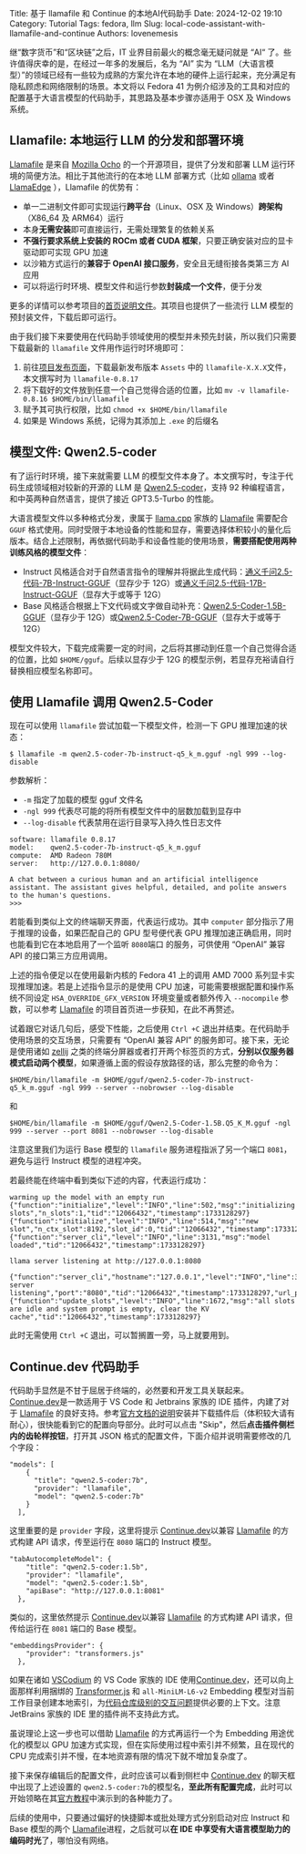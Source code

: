 Title: 基于 llamafile 和 Continue 的本地AI代码助手
Date: 2024-12-02 19:10
Category: Tutorial
Tags: fedora, llm
Slug: local-code-assistant-with-llamafile-and-continue
Authors: lovenemesis

继“数字货币”和“区块链”之后，IT 业界目前最火的概念毫无疑问就是 “AI“ 了。些许值得庆幸的是，在经过一年多的发展后，名为 “AI” 实为 “LLM（大语言模型）”的领域已经有一些较为成熟的方案允许在本地的硬件上运行起来，充分满足有隐私顾虑和网络限制的场景。本文将以 Fedora 41 为例介绍涉及的工具和对应的配置基于大语言模型的代码助手，其思路及基本步骤亦适用于 OSX 及 Windows 系统。

## Llamafile: 本地运行 LLM 的分发和部署环境

[Llamafile](https://github.com/Mozilla-Ocho/llamafile) 是来自 [Mozilla Ocho](https://github.com/Mozilla-Ocho) 的一个开源项目，提供了分发和部署 LLM  运行环境的简便方法。相比于其他流行的在本地 LLM 部署方式（比如 [ollama](https://github.com/ollama/ollama) 或者 [LlamaEdge](https://github.com/LlamaEdge/LlamaEdge) ），Llamafile 的优势有：

* 单一二进制文件即可实现运行**跨平台**（Linux、OSX 及 Windows）**跨架构**（X86_64 及 ARM64）运行
* 本身**无需安装**即可直接运行，无需处理繁复的依赖关系
* **不强行要求系统上安装的 ROCm 或者 CUDA 框架**，只要正确安装对应的显卡驱动即可实现 GPU 加速
* 以沙箱方式运行的**兼容于 OpenAI 接口服务**，安全且无缝衔接各类第三方 AI 应用
* 可以将运行时环境、模型文件和运行参数**封装成一个文件**，便于分发

更多的详情可以参考项目的[首页说明文件](https://github.com/Mozilla-Ocho/llamafile/blob/main/README.md)。其项目也提供了一些流行 LLM 模型的预封装文件，下载后即可运行。

由于我们接下来要使用在代码助手领域使用的模型并未预先封装，所以我们只需要下载最新的 `llamafile` 文件用作运行时环境即可：

1. 前往[项目发布页面](https://github.com/Mozilla-Ocho/llamafile/releases)，下载最新发布版本 `Assets` 中的 `llamafile-X.X.X`文件，本文撰写时为 `llamafile-0.8.17`
2. 将下载好的文件放到任意一个自己觉得合适的位置，比如 `mv -v llamafile-0.8.16 $HOME/bin/llamafile`
3. 赋予其可执行权限，比如 `chmod +x $HOME/bin/llamafile`
4. 如果是 Windows 系统，记得为其添加上 `.exe` 的后缀名

## 模型文件: Qwen2.5-coder

有了运行时环境，接下来就需要 LLM 的模型文件本身了。本文撰写时，专注于代码生成领域相对较新的开源的 LLM 是 [Qwen2.5-coder](https://qwen2.org/qwen2-5-coder/)，支持 92 种编程语言，和中英两种自然语言，提供了接近 GPT3.5-Turbo 的性能。

大语言模型文件以多种格式分发，隶属于 [llama.cpp](https://github.com/ggerganov/llama.cpp) 家族的 [Llamafile](https://github.com/Mozilla-Ocho/llamafile) 需要配合 `GGUF` 格式使用。同时受限于本地设备的性能和显存，需要选择体积较小的量化后版本。结合上述限制，再依据代码助手和设备性能的使用场景，**需要搭配使用两种训练风格的模型文件**：

*  Instruct 风格适合对于自然语言指令的理解并将据此生成代码：[通义千问2.5-代码-7B-Instruct-GGUF](https://www.modelscope.cn/models/Qwen/Qwen2.5-Coder-7B-Instruct-GGUF/resolve/master/qwen2.5-coder-7b-instruct-q5_k_m.gguf)（显存少于 12G）或[通义千问2.5-代码-17B-Instruct-GGUF](https://www.modelscope.cn/models/Qwen/Qwen2.5-Coder-14B-Instruct-GGUF/resolve/master/qwen2.5-coder-14b-instruct-q5_k_m.gguf)（显存大于或等于 12G）
* Base 风格适合根据上下文代码或文字做自动补充：[Qwen2.5-Coder-1.5B-GGUF](https://www.modelscope.cn/models/QuantFactory/Qwen2.5-Coder-1.5B-GGUF/resolve/master/Qwen2.5-Coder-1.5B.Q5_K_M.gguf)（显存少于 12G）或[Qwen2.5-Coder-7B-GGUF](https://www.modelscope.cn/models/Qwen/Qwen2.5-Coder-14B-Instruct-GGUF/resolve/master/qwen2.5-coder-14b-instruct-q5_k_m.gguf)（显存大于或等于 12G）
    
模型文件较大，下载完成需要一定的时间，之后将其挪动到任意一个自己觉得合适的位置，比如 `$HOME/gguf`。后续以显存少于 12G 的模型示例，若显存充裕请自行替换相应模型名称即可。

## 使用 Llamafile 调用 Qwen2.5-Coder

现在可以使用 `llamafile` 尝试加载一下模型文件，检测一下 GPU 推理加速的状态：

```
$ llamafile -m qwen2.5-coder-7b-instruct-q5_k_m.gguf -ngl 999 --log-disable
```
参数解析：
* `-m` 指定了加载的模型 gguf 文件名
* `-ngl 999` 代表尽可能的将所有模型文件中的层数加载到显存中
* `--log-disable` 代表禁用在运行目录写入持久性日志文件

```
software: llamafile 0.8.17
model:    qwen2.5-coder-7b-instruct-q5_k_m.gguf
compute:  AMD Radeon 780M
server:   http://127.0.0.1:8080/

A chat between a curious human and an artificial intelligence assistant. The assistant gives helpful, detailed, and polite answers to the human's questions.
>>>
```

若能看到类似上文的终端聊天界面，代表运行成功。其中 `computer` 部分指示了用于推理的设备，如果匹配自己的 GPU 型号便代表 GPU 推理加速正确启用，同时也能看到它在本地启用了一个监听 `8080`端口 的服务，可供使用 “OpenAI” 兼容 API 的接口第三方应用调用。

上述的指令便足以在使用最新内核的 Fedora 41 上的调用 AMD 7000 系列显卡实现推理加速。若是上述指令显示的是使用 CPU 加速，可能需要根据配置和操作系统不同设定 `HSA_OVERRIDE_GFX_VERSION` 环境变量或者额外传入 `--nocompile` 参数，可以参考 [Llamafile](https://github.com/Mozilla-Ocho/llamafile) 的项目首页进一步获知，在此不再赘述。

试着跟它对话几句后，感受下性能，之后使用 `Ctrl +C` 退出并结束。在代码助手使用场景的交互场景，只需要有 “OpenAI 兼容 API” 的服务即可。接下来，无论是使用诸如 [zellij](https://github.com/zellij-org/zellij) 之类的终端分屏器或者打开两个标签页的方式，**分别以仅服务器模式启动两个模型**，如果遵循上面的假设存放路径的话，那么完整的命令为：

```
$HOME/bin/llamafile -m $HOME/gguf/qwen2.5-coder-7b-instruct-q5_k_m.gguf -ngl 999 --server --nobrowser --log-disable
```
和
```
$HOME/bin/llamafile -m $HOME/gguf/Qwen2.5-Coder-1.5B.Q5_K_M.gguf -ngl 999 --server --port 8081 --nobrowser --log-disable
```

注意这里我们为运行 Base 模型的 `llamafile` 服务进程指派了另一个端口 `8081`，避免与运行 Instruct 模型的进程冲突。

若最终能在终端中看到类似下述的内容，代表运行成功：

```
warming up the model with an empty run
{"function":"initialize","level":"INFO","line":502,"msg":"initializing slots","n_slots":1,"tid":"12066432","timestamp":1733128297}
{"function":"initialize","level":"INFO","line":514,"msg":"new slot","n_ctx_slot":8192,"slot_id":0,"tid":"12066432","timestamp":1733128297}
{"function":"server_cli","level":"INFO","line":3131,"msg":"model loaded","tid":"12066432","timestamp":1733128297}

llama server listening at http://127.0.0.1:8080

{"function":"server_cli","hostname":"127.0.0.1","level":"INFO","line":3269,"msg":"HTTP server listening","port":"8080","tid":"12066432","timestamp":1733128297,"url_prefix":""}
{"function":"update_slots","level":"INFO","line":1672,"msg":"all slots are idle and system prompt is empty, clear the KV cache","tid":"12066432","timestamp":1733128297}
```

此时无需使用 `Ctrl +C` 退出，可以暂搁置一旁，马上就要用到。


## Continue.dev 代码助手

代码助手显然是不甘于屈居于终端的，必然要和开发工具关联起来。[Continue.dev](https://github.com/continuedev/continue)是一款适用于 VS Code 和 Jetbrains 家族的 IDE 插件，内建了对于 [Llamafile](https://github.com/Mozilla-Ocho/llamafile) 的良好支持。参考[官方文档的说明](https://docs.continue.dev/getting-started/install)安装并下载插件后（体积较大请有耐心），很快能看到它的配置向导部分。此时可以点击 "Skip"，然后**点击插件侧栏内的齿轮样按钮**，打开其 JSON 格式的配置文件，下面介绍并说明需要修改的几个字段：

```
"models": [
    {
      "title": "qwen2.5-coder:7b",
      "provider": "llamafile",
      "model": "qwen2.5-coder:7b"
    }
  ],
```

这里重要的是 `provider` 字段，这里将提示 [Continue.dev](https://github.com/continuedev/continue)以兼容 [Llamafile](https://github.com/Mozilla-Ocho/llamafile) 的方式构建 API 请求，传至运行在 `8080` 端口的 Instruct 模型。


```
"tabAutocompleteModel": {
    "title": "qwen2.5-coder:1.5b",
    "provider": "llamafile",
    "model": "qwen2.5-coder:1.5b",
    "apiBase": "http://127.0.0.1:8081"
  },
```

类似的，这里依然提示 [Continue.dev](https://github.com/continuedev/continue)以兼容 [Llamafile](https://github.com/Mozilla-Ocho/llamafile) 的方式构建 API 请求，但传给运行在 `8081` 端口的 Base 模型。

```
"embeddingsProvider": {
    "provider": "transformers.js"
  },
```

如果在诸如 [VSCodium](https://vscodium.com/) 的 VS Code 家族的 IDE 使用[Continue.dev](https://github.com/continuedev/continue)，还可以向上面那样利用捆绑的 [Transformer.js](https://huggingface.co/docs/transformers.js/index) 和 `all-MiniLM-L6-v2` Embedding 模型对当前工作目录创建本地索引，为[代码仓库级别的交互问题](https://docs.continue.dev/customize/deep-dives/codebase)提供必要的上下文。注意 JetBrains 家族的 IDE 里的插件尚不支持此方式。

虽说理论上这一步也可以借助 [Llamafile](https://github.com/Mozilla-Ocho/llamafile) 的方式再运行一个为 Embedding 用途优化的模型以 GPU 加速方式实现，但在实际使用过程中索引并不频繁，且在现代的 CPU 完成索引并不慢，在本地资源有限的情况下就不增加复杂度了。

接下来保存编辑后的配置文件，此时应该可以看到侧栏中 [Continue.dev](https://github.com/continuedev/continue) 的聊天框中出现了上述设置的 `qwen2.5-coder:7b`的模型名，**至此所有配置完成**，此时可以开始领略在其[官方教程](https://docs.continue.dev/getting-started/overview)中演示到的各种能力了。

后续的使用中，只要通过偏好的快捷脚本或批处理方式分别启动对应 Instruct 和 Base 模型的两个 [Llamafile](https://github.com/Mozilla-Ocho/llamafile)进程，之后就可以**在 IDE 中享受有大语言模型助力的编码时光**了，哪怕没有网络。
